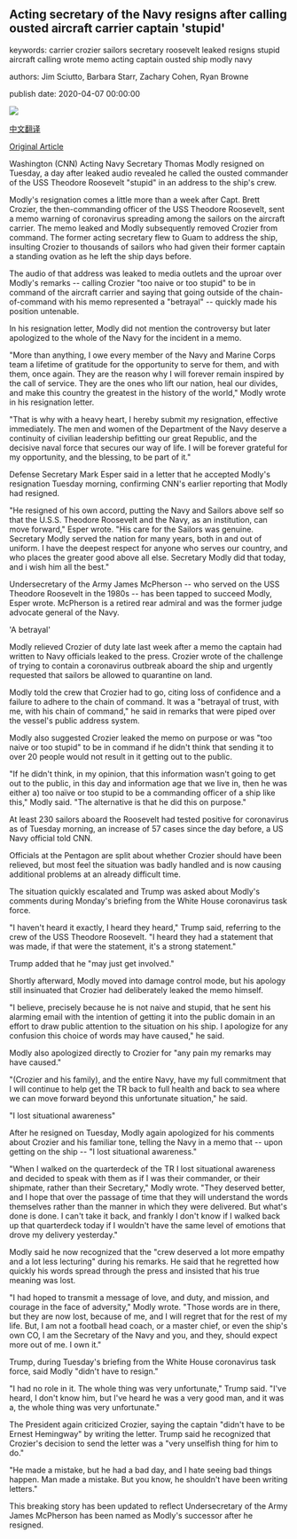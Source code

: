 ## Acting secretary of the Navy resigns after calling ousted aircraft carrier captain 'stupid'

keywords: carrier crozier sailors secretary roosevelt leaked resigns stupid aircraft calling wrote memo acting captain ousted ship modly navy

authors: Jim Sciutto, Barbara Starr, Zachary Cohen, Ryan Browne

publish date: 2020-04-07 00:00:00

![](https://cdn.cnn.com/cnnnext/dam/assets/200406172331-thomas-modly-december-2019-file-super-tease.jpg)

[中文翻译](Acting%20secretary%20of%20the%20Navy%20resigns%20after%20calling%20ousted%20aircraft%20carrier%20captain%20%27stupid%27_zh.md)

[Original Article](https://edition.cnn.com/2020/04/07/politics/modly-resign-crozier-esper-trump/index.html)

Washington (CNN) Acting Navy Secretary Thomas Modly resigned on Tuesday, a day after leaked audio revealed he called the ousted commander of the USS Theodore Roosevelt "stupid" in an address to the ship's crew.

Modly's resignation comes a little more than a week after Capt. Brett Crozier, the then-commanding officer of the USS Theodore Roosevelt, sent a memo warning of coronavirus spreading among the sailors on the aircraft carrier. The memo leaked and Modly subsequently removed Crozier from command. The former acting secretary flew to Guam to address the ship, insulting Crozier to thousands of sailors who had given their former captain a standing ovation as he left the ship days before.

The audio of that address was leaked to media outlets and the uproar over Modly's remarks -- calling Crozier "too naive or too stupid" to be in command of the aircraft carrier and saying that going outside of the chain-of-command with his memo represented a "betrayal" -- quickly made his position untenable.

In his resignation letter, Modly did not mention the controversy but later apologized to the whole of the Navy for the incident in a memo.

"More than anything, I owe every member of the Navy and Marine Corps team a lifetime of gratitude for the opportunity to serve for them, and with them, once again. They are the reason why I will forever remain inspired by the call of service. They are the ones who lift our nation, heal our divides, and make this country the greatest in the history of the world," Modly wrote in his resignation letter.

"That is why with a heavy heart, I hereby submit my resignation, effective immediately. The men and women of the Department of the Navy deserve a continuity of civilian leadership befitting our great Republic, and the decisive naval force that secures our way of life. I will be forever grateful for my opportunity, and the blessing, to be part of it."

Defense Secretary Mark Esper said in a letter that he accepted Modly's resignation Tuesday morning, confirming CNN's earlier reporting that Modly had resigned.

"He resigned of his own accord, putting the Navy and Sailors above self so that the U.S.S. Theodore Roosevelt and the Navy, as an institution, can move forward," Esper wrote. "His care for the Sailors was genuine. Secretary Modly served the nation for many years, both in and out of uniform. I have the deepest respect for anyone who serves our country, and who places the greater good above all else. Secretary Modly did that today, and i wish him all the best."

Undersecretary of the Army James McPherson -- who served on the USS Theodore Roosevelt in the 1980s -- has been tapped to succeed Modly, Esper wrote. McPherson is a retired rear admiral and was the former judge advocate general of the Navy.

'A betrayal'

Modly relieved Crozier of duty late last week after a memo the captain had written to Navy officials leaked to the press. Crozier wrote of the challenge of trying to contain a coronavirus outbreak aboard the ship and urgently requested that sailors be allowed to quarantine on land.

Modly told the crew that Crozier had to go, citing loss of confidence and a failure to adhere to the chain of command. It was a "betrayal of trust, with me, with his chain of command," he said in remarks that were piped over the vessel's public address system.

Modly also suggested Crozier leaked the memo on purpose or was "too naive or too stupid" to be in command if he didn't think that sending it to over 20 people would not result in it getting out to the public.

"If he didn't think, in my opinion, that this information wasn't going to get out to the public, in this day and information age that we live in, then he was either a) too naïve or too stupid to be a commanding officer of a ship like this," Modly said. "The alternative is that he did this on purpose."

At least 230 sailors aboard the Roosevelt had tested positive for coronavirus as of Tuesday morning, an increase of 57 cases since the day before, a US Navy official told CNN.

Officials at the Pentagon are split about whether Crozier should have been relieved, but most feel the situation was badly handled and is now causing additional problems at an already difficult time.

The situation quickly escalated and Trump was asked about Modly's comments during Monday's briefing from the White House coronavirus task force.

"I haven't heard it exactly, I heard they heard," Trump said, referring to the crew of the USS Theodore Roosevelt. "I heard they had a statement that was made, if that were the statement, it's a strong statement."

Trump added that he "may just get involved."

Shortly afterward, Modly moved into damage control mode, but his apology still insinuated that Crozier had deliberately leaked the memo himself.

"I believe, precisely because he is not naive and stupid, that he sent his alarming email with the intention of getting it into the public domain in an effort to draw public attention to the situation on his ship. I apologize for any confusion this choice of words may have caused," he said.

Modly also apologized directly to Crozier for "any pain my remarks may have caused."

"(Crozier and his family), and the entire Navy, have my full commitment that I will continue to help get the TR back to full health and back to sea where we can move forward beyond this unfortunate situation," he said.

"I lost situational awareness"

After he resigned on Tuesday, Modly again apologized for his comments about Crozier and his familiar tone, telling the Navy in a memo that -- upon getting on the ship -- "I lost situational awareness."

"When I walked on the quarterdeck of the TR I lost situational awareness and decided to speak with them as if I was their commander, or their shipmate, rather than their Secretary," Modly wrote. "They deserved better, and I hope that over the passage of time that they will understand the words themselves rather than the manner in which they were delivered. But what's done is done. I can't take it back, and frankly I don't know if I walked back up that quarterdeck today if I wouldn't have the same level of emotions that drove my delivery yesterday."

Modly said he now recognized that the "crew deserved a lot more empathy and a lot less lecturing" during his remarks. He said that he regretted how quickly his words spread through the press and insisted that his true meaning was lost.

"I had hoped to transmit a message of love, and duty, and mission, and courage in the face of adversity," Modly wrote. "Those words are in there, but they are now lost, because of me, and I will regret that for the rest of my life. But, I am not a football head coach, or a master chief, or even the ship's own CO, I am the Secretary of the Navy and you, and they, should expect more out of me. I own it."

Trump, during Tuesday's briefing from the White House coronavirus task force, said Modly "didn't have to resign."

"I had no role in it. The whole thing was very unfortunate," Trump said. "I've heard, I don't know him, but I've heard he was a very good man, and it was a, the whole thing was very unfortunate."

The President again criticized Crozier, saying the captain "didn't have to be Ernest Hemingway" by writing the letter. Trump said he recognized that Crozier's decision to send the letter was a "very unselfish thing for him to do."

"He made a mistake, but he had a bad day, and I hate seeing bad things happen. Man made a mistake. But you know, he shouldn't have been writing letters."

This breaking story has been updated to reflect Undersecretary of the Army James McPherson has been named as Modly's successor after he resigned.